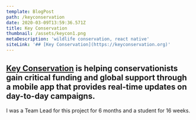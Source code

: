 ```yaml
---
template: BlogPost
path: /keyconservation
date: 2020-03-09T13:59:36.571Z
title: Key Conservation
thumbnail: /assets/keycon1.png
metaDescription: 'wildlife conservation, react native'
siteLink: '## [Key Conservation](https://keyconservation.org)'
---
```

## [Key Conservation](https://keyconservation.org) is helping conservationists gain critical funding and global support through a mobile app that provides real-time updates on day-to-day campaigns.

I was a Team Lead for this project for 6 months and a student for 16 weeks.
